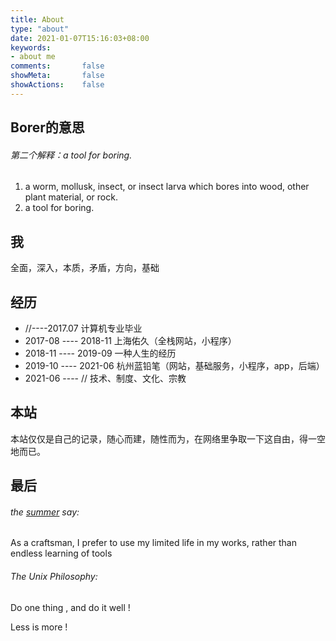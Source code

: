 ```yaml
---
title: About
type: "about"
date: 2021-01-07T15:16:03+08:00
keywords:
- about me
comments:       false
showMeta:       false
showActions:    false
---
```


## Borer的意思

###### 第二个解释：a tool for boring.

1. a worm, mollusk, insect, or insect larva which bores into wood, other plant material, or rock.
2. a tool for boring.

## 我

全面，深入，本质，矛盾，方向，基础

## 经历

- //----2017.07 计算机专业毕业
- 2017-08 ---- 2018-11 上海佑久（全栈网站，小程序）
- 2018-11 ---- 2019-09 一种人生的经历
- 2019-10 ---- 2021-06 杭州蓝铅笔（网站，基础服务，小程序，app，后端）
- 2021-06 ---- // 技术、制度、文化、宗教

## 本站
本站仅仅是自己的记录，随心而建，随性而为，在网络里争取一下这自由，得一空地而已。

## 最后

###### the [summer](https://learnku.com/users/1) say:

As a craftsman, I prefer to use my limited life in my works, rather than endless learning of tools

###### The Unix Philosophy:

Do one thing , and do it well !

Less is more !
